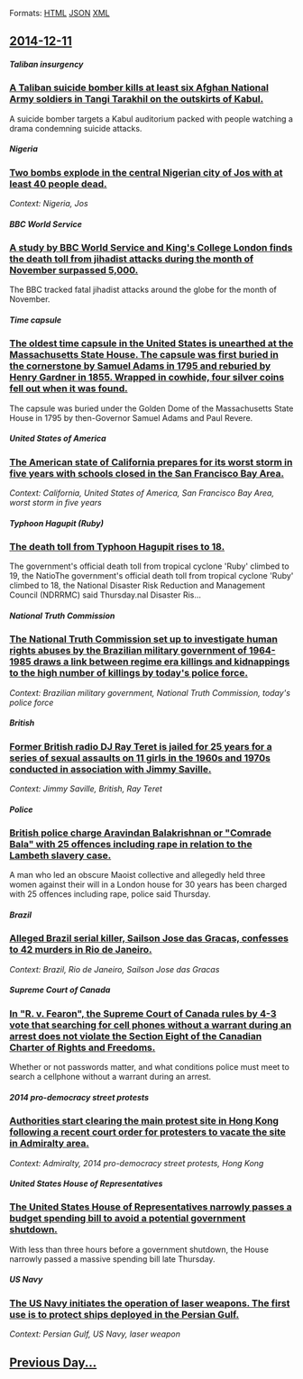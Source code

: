 
Formats: [HTML](2014/12/11/index.html)  [JSON](2014/12/11/index.json)  [XML](2014/12/11/index.xml)  

## [2014-12-11](/news/2014/12/11/index.md)

##### Taliban insurgency
### [A Taliban suicide bomber kills at least six Afghan National Army soldiers in Tangi Tarakhil on the outskirts of Kabul. ](/news/2014/12/11/a-taliban-suicide-bomber-kills-at-least-six-afghan-national-army-soldiers-in-tangi-tarakhil-on-the-outskirts-of-kabul.md)
A suicide bomber targets a Kabul auditorium packed with people watching a drama condemning suicide attacks.

##### Nigeria
### [Two bombs explode in the central Nigerian city of Jos with at least 40 people dead. ](/news/2014/12/11/two-bombs-explode-in-the-central-nigerian-city-of-jos-with-at-least-40-people-dead.md)
_Context: Nigeria, Jos_

##### BBC World Service
### [A study by BBC World Service and King's College London finds the death toll from jihadist attacks during the month of November surpassed 5,000. ](/news/2014/12/11/a-study-by-bbc-world-service-and-king-s-college-london-finds-the-death-toll-from-jihadist-attacks-during-the-month-of-november-surpassed-5-0.md)
The BBC tracked fatal jihadist attacks around the globe for the month of November.

##### Time capsule
### [The oldest time capsule in the United States is unearthed at the Massachusetts State House. The capsule was first buried in the cornerstone by Samuel Adams in 1795 and reburied by Henry Gardner in 1855. Wrapped in cowhide, four silver coins fell out when it was found. ](/news/2014/12/11/the-oldest-time-capsule-in-the-united-states-is-unearthed-at-the-massachusetts-state-house-the-capsule-was-first-buried-in-the-cornerstone.md)
The capsule was buried under the Golden Dome of the Massachusetts State House in 1795 by then-Governor Samuel Adams and Paul Revere.

##### United States of America
### [The American state of California prepares for its worst storm in five years with schools closed in the San Francisco Bay Area. ](/news/2014/12/11/the-american-state-of-california-prepares-for-its-worst-storm-in-five-years-with-schools-closed-in-the-san-francisco-bay-area.md)
_Context: California, United States of America, San Francisco Bay Area, worst storm in five years_

##### Typhoon Hagupit (Ruby)
### [The death toll from Typhoon Hagupit rises to 18. ](/news/2014/12/11/the-death-toll-from-typhoon-hagupit-rises-to-18.md)
The government&#039;s official death toll from tropical cyclone &#039;Ruby&#039; climbed to 19, the NatioThe government&#039;s official death toll from tropical cyclone &#039;Ruby&#039; climbed to 18, the National Disaster Risk Reduction and Management Council (NDRRMC) said Thursday.nal Disaster Ris...

##### National Truth Commission
### [The National Truth Commission set up to investigate human rights abuses by the Brazilian military government of 1964-1985 draws a link between regime era killings and kidnappings to the high number of killings by today's police force. ](/news/2014/12/11/the-national-truth-commission-set-up-to-investigate-human-rights-abuses-by-the-brazilian-military-government-of-1964-1985-draws-a-link-betwe.md)
_Context: Brazilian military government, National Truth Commission, today's police force_

##### British
### [Former British radio DJ Ray Teret is jailed for 25 years for a series of sexual assaults on 11 girls in the 1960s and 1970s conducted in association with Jimmy Saville. ](/news/2014/12/11/former-british-radio-dj-ray-teret-is-jailed-for-25-years-for-a-series-of-sexual-assaults-on-11-girls-in-the-1960s-and-1970s-conducted-in-ass.md)
_Context: Jimmy Saville, British, Ray Teret_

##### Police
### [British police charge Aravindan Balakrishnan or "Comrade Bala" with 25 offences including rape in relation to the Lambeth slavery case. ](/news/2014/12/11/british-police-charge-aravindan-balakrishnan-or-comrade-bala-with-25-offences-including-rape-in-relation-to-the-lambeth-slavery-case.md)
A man who led an obscure Maoist collective and allegedly held three women against their will in a London house for 30 years has been charged with 25 offences including rape, police said Thursday.

##### Brazil
### [Alleged Brazil serial killer, Sailson Jose das Gracas, confesses to 42 murders in Rio de Janeiro. ](/news/2014/12/11/alleged-brazil-serial-killer-sailson-jose-das-gracas-confesses-to-42-murders-in-rio-de-janeiro.md)
_Context: Brazil, Rio de Janeiro, Sailson Jose das Gracas_

##### Supreme Court of Canada
### [In "R. v. Fearon", the Supreme Court of Canada rules by 4-3 vote that searching for cell phones without a warrant during an arrest does not violate the Section Eight of the Canadian Charter of Rights and Freedoms. ](/news/2014/12/11/in-r-v-fearon-the-supreme-court-of-canada-rules-by-4a3-vote-that-searching-for-cell-phones-without-a-warrant-during-an-arrest-does-no.md)
Whether or not passwords matter, and what conditions police must meet to search a cellphone without a warrant during an arrest.

##### 2014 pro-democracy street protests
### [Authorities start clearing the main protest site in Hong Kong following a recent court order for protesters to vacate the site in Admiralty area. ](/news/2014/12/11/authorities-start-clearing-the-main-protest-site-in-hong-kong-following-a-recent-court-order-for-protesters-to-vacate-the-site-in-admiralty.md)
_Context: Admiralty, 2014 pro-democracy street protests, Hong Kong_

##### United States House of Representatives
### [The United States House of Representatives narrowly passes a budget spending bill to avoid a potential government shutdown. ](/news/2014/12/11/the-united-states-house-of-representatives-narrowly-passes-a-budget-spending-bill-to-avoid-a-potential-government-shutdown.md)
With less than three hours before a government shutdown, the House narrowly passed a massive spending bill late Thursday.

##### US Navy
### [The US Navy initiates the operation of laser weapons. The first use is to protect ships deployed in the Persian Gulf. ](/news/2014/12/11/the-us-navy-initiates-the-operation-of-laser-weapons-the-first-use-is-to-protect-ships-deployed-in-the-persian-gulf.md)
_Context: Persian Gulf, US Navy, laser weapon_

## [Previous Day...](/news/2014/12/10/index.md)

